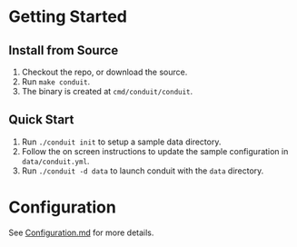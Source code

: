 # Getting Started

## Install from Source

1. Checkout the repo, or download the source.
2. Run `make conduit`.
3. The binary is created at `cmd/conduit/conduit`.

## Quick Start

1. Run `./conduit init` to setup a sample data directory.
2. Follow the on screen instructions to update the sample configuration in `data/conduit.yml`.
3. Run `./conduit -d data` to launch conduit with the `data` directory.

# Configuration

See [Configuration.md](Configuration.md) for more details.
